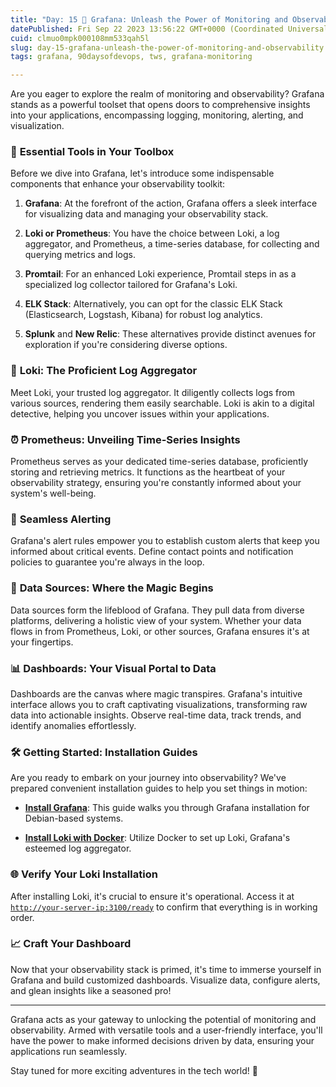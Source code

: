 ```yaml
---
title: "Day: 15 🚀 Grafana: Unleash the Power of Monitoring and Observability"
datePublished: Fri Sep 22 2023 13:56:22 GMT+0000 (Coordinated Universal Time)
cuid: clmuo0mpk000108mm533qah5l
slug: day-15-grafana-unleash-the-power-of-monitoring-and-observability
tags: grafana, 90daysofdevops, tws, grafana-monitoring

---
```


Are you eager to explore the realm of monitoring and observability? Grafana stands as a powerful toolset that opens doors to comprehensive insights into your applications, encompassing logging, monitoring, alerting, and visualization.

### 🔧 **Essential Tools in Your Toolbox**

Before we dive into Grafana, let's introduce some indispensable components that enhance your observability toolkit:

1. **Grafana**: At the forefront of the action, Grafana offers a sleek interface for visualizing data and managing your observability stack.
    
2. **Loki or Prometheus**: You have the choice between Loki, a log aggregator, and Prometheus, a time-series database, for collecting and querying metrics and logs.
    
3. **Promtail**: For an enhanced Loki experience, Promtail steps in as a specialized log collector tailored for Grafana's Loki.
    
4. **ELK Stack**: Alternatively, you can opt for the classic ELK Stack (Elasticsearch, Logstash, Kibana) for robust log analytics.
    
5. **Splunk** and **New Relic**: These alternatives provide distinct avenues for exploration if you're considering diverse options.
    

### 🌌 **Loki: The Proficient Log Aggregator**

Meet Loki, your trusted log aggregator. It diligently collects logs from various sources, rendering them easily searchable. Loki is akin to a digital detective, helping you uncover issues within your applications.

### ⏰ **Prometheus: Unveiling Time-Series Insights**

Prometheus serves as your dedicated time-series database, proficiently storing and retrieving metrics. It functions as the heartbeat of your observability strategy, ensuring you're constantly informed about your system's well-being.

### 🚨 **Seamless Alerting**

Grafana's alert rules empower you to establish custom alerts that keep you informed about critical events. Define contact points and notification policies to guarantee you're always in the loop.

### 💾 **Data Sources: Where the Magic Begins**

Data sources form the lifeblood of Grafana. They pull data from diverse platforms, delivering a holistic view of your system. Whether your data flows in from Prometheus, Loki, or other sources, Grafana ensures it's at your fingertips.

### 📊 **Dashboards: Your Visual Portal to Data**

Dashboards are the canvas where magic transpires. Grafana's intuitive interface allows you to craft captivating visualizations, transforming raw data into actionable insights. Observe real-time data, track trends, and identify anomalies effortlessly.

### 🛠️ **Getting Started: Installation Guides**

Are you ready to embark on your journey into observability? We've prepared convenient installation guides to help you set things in motion:

* [**Install Grafana**](https://grafana.com/docs/grafana/latest/setup-grafana/installation/debian/): This guide walks you through Grafana installation for Debian-based systems.
    
* [**Install Loki with Docker**](https://grafana.com/docs/loki/latest/setup/install/docker/): Utilize Docker to set up Loki, Grafana's esteemed log aggregator.
    

### 🌐 **Verify Your Loki Installation**

After installing Loki, it's crucial to ensure it's operational. Access it at [`http://your-server-ip:3100/ready`](http://your-server-ip:3100/ready) to confirm that everything is in working order.

### 📈 **Craft Your Dashboard**

Now that your observability stack is primed, it's time to immerse yourself in Grafana and build customized dashboards. Visualize data, configure alerts, and glean insights like a seasoned pro!

---

Grafana acts as your gateway to unlocking the potential of monitoring and observability. Armed with versatile tools and a user-friendly interface, you'll have the power to make informed decisions driven by data, ensuring your applications run seamlessly.

Stay tuned for more exciting adventures in the tech world! 🌟